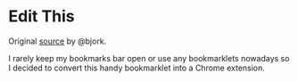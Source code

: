 # Edit This

Original [source](https://h1.fi/2015/edit-this-bookmarklet-for-wordpress/) by @bjork.

I rarely keep my bookmarks bar open or use any bookmarklets nowadays so I decided to convert this handy bookmarklet into a Chrome extension.